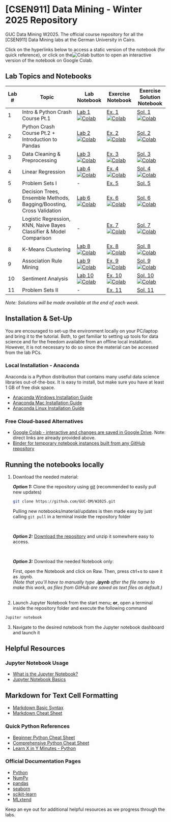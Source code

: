 # [CSEN911] Data Mining - Winter 2025 Repository
GUC Data Mining W2025. The official course repository for all the [CSEN911] Data Mining labs at the German University in Cairo.


Click on the hyperlinks below to access a static version of the notebook (for quick reference), or click on the![Colab](https://colab.research.google.com/assets/colab-badge.svg) button to open an interactive version of the notebook on Google Colab.

## Lab Topics and Notebooks

| Lab # | Topic                                                               | Lab Notebook                                                                                                                                                                                                       | Exercise Notebook                                                                                                                                                                                                        | Exercise Solution Notebook                                                                                                                                                                                              |
| ----- | ------------------------------------------------------------------- | ------------------------------------------------------------------------------------------------------------------------------------------------------------------------------------------------------------------ | ------------------------------------------------------------------------------------------------------------------------------------------------------------------------------------------------------------------------ | ----------------------------------------------------------------------------------------------------------------------------------------------------------------------------------------------------------------------- |
| 1 | Intro & Python Crash Course Pt.1 | [Lab 1](lab_content/Lab_01_Complete.ipynb) [![Colab](https://colab.research.google.com/assets/colab-badge.svg)](https://colab.research.google.com/github/GUC-DM/w2024/blob/main/lab_content/Lab_01_Complete.ipynb) | [Ex. 1](lab_exercises/Lab_01_Exercises.ipynb) [![Colab](https://colab.research.google.com/assets/colab-badge.svg)](https://colab.research.google.com/github/GUC-DM/w2024/blob/main/lab_exercises/Lab_01_Exercises.ipynb) |[Sol. 1](lab_solutions/Lab_01_Solution.ipynb)[![Colab](https://colab.research.google.com/assets/colab-badge.svg)](https://colab.research.google.com/github/GUC-DM/W2024/blob/main/lab_solutions/Lab_01_Solution.ipynb)|
| 2 | Python Crash Course Pt.2 + Introduction to Pandas | [Lab 2](lab_content/Lab_02_Complete.ipynb) [![Colab](https://colab.research.google.com/assets/colab-badge.svg)](https://colab.research.google.com/github/GUC-DM/w2024/blob/main/lab_content/Lab_02_Complete.ipynb) | [Ex. 2](lab_exercises/Lab_02_Exercises.ipynb) [![Colab](https://colab.research.google.com/assets/colab-badge.svg)](https://colab.research.google.com/github/GUC-DM/w2024/blob/main/lab_exercises/Lab_02_Exercises.ipynb)|[Sol. 2](lab_solutions/Lab_02_Solution.ipynb)[![Colab](https://colab.research.google.com/assets/colab-badge.svg)](https://colab.research.google.com/github/GUC-DM/W2024/blob/main/lab_solutions/Lab_02_Solution.ipynb)|
| 3 | 	Data Cleaning & Preprocessing | [Lab 3](lab_content/Lab_03_Complete.ipynb) [![Colab](https://colab.research.google.com/assets/colab-badge.svg)](https://colab.research.google.com/github/GUC-DM/w2024/blob/main/lab_content/Lab_03_Complete.ipynb) | [Ex. 3](lab_exercises/Lab_03_Exercises.ipynb) [![Colab](https://colab.research.google.com/assets/colab-badge.svg)](https://colab.research.google.com/github/GUC-DM/w2024/blob/main/lab_exercises/Lab_03_Exercises.ipynb)|[Sol. 3](lab_solutions/Lab_03_Solution.ipynb)[![Colab](https://colab.research.google.com/assets/colab-badge.svg)](https://colab.research.google.com/github/GUC-DM/W2024/blob/main/lab_solutions/Lab_03_Solution.ipynb)|
| 4 | 	Linear Regression | [Lab 4](lab_content/Lab_04_Complete.ipynb) [![Colab](https://colab.research.google.com/assets/colab-badge.svg)](https://colab.research.google.com/github/GUC-DM/w2024/blob/main/lab_content/Lab_04_Complete.ipynb) | [Ex. 4](lab_exercises/Lab_04_Exercises.ipynb) [![Colab](https://colab.research.google.com/assets/colab-badge.svg)](https://colab.research.google.com/github/GUC-DM/w2024/blob/main/lab_exercises/Lab_04_Exercises.ipynb)|[Sol. 4](lab_solutions/Lab_04_Solution.ipynb)[![Colab](https://colab.research.google.com/assets/colab-badge.svg)](https://colab.research.google.com/github/GUC-DM/W2024/blob/main/lab_solutions/Lab_04_Solution.ipynb)|
| 5     | Problem Sets I                                     | - | [Ex. 5](lab_exercises/Lab_05_Problem_Sets_I.pdf)| [Sol. 5](lab_solutions/Lab_05_Solution.pdf)|
| 6 | 	Decision Trees, Ensemble Methods, Bagging/Boosting, Cross Validation | [Lab 6](lab_content/Lab_06_Complete.ipynb) [![Colab](https://colab.research.google.com/assets/colab-badge.svg)](https://colab.research.google.com/github/GUC-DM/w2024/blob/main/lab_content/Lab_06_Complete.ipynb) | [Ex. 6](lab_exercises/Lab_06_Exercises.ipynb) [![Colab](https://colab.research.google.com/assets/colab-badge.svg)](https://colab.research.google.com/github/GUC-DM/w2024/blob/main/lab_exercises/Lab_06_Exercises.ipynb)|[Sol. 6](lab_solutions/Lab_06_Solution.ipynb)[![Colab](https://colab.research.google.com/assets/colab-badge.svg)](https://colab.research.google.com/github/GUC-DM/W2024/blob/main/lab_solutions/Lab_06_Solution.ipynb)|
| 7 | 	Logistic Regression, KNN, Naive Bayes Classifier & Model Comparison |-| [Ex. 7](lab_exercises/Lab_07_Exercises.ipynb) [![Colab](https://colab.research.google.com/assets/colab-badge.svg)](https://colab.research.google.com/github/GUC-DM/w2024/blob/main/lab_exercises/Lab_07_Exercises.ipynb)| [Sol. 7](lab_solutions/Lab_07_Solution.ipynb) [![Colab](https://colab.research.google.com/assets/colab-badge.svg)](https://colab.research.google.com/github/GUC-DM/W2024/blob/main/lab_solutions/Lab_07_Solution.ipynb)|
| 8     |  K-Means Clustering| [Lab 8](lab_content/Lab_08_Complete.ipynb) [![Colab](https://colab.research.google.com/assets/colab-badge.svg)](https://colab.research.google.com/github/GUC-DM/W2024/blob/main/lab_content/Lab_08_Complete.ipynb) | [Ex. 8](lab_exercises/Lab_08_Exercises.ipynb) [![Colab](https://colab.research.google.com/assets/colab-badge.svg)](https://colab.research.google.com/github/GUC-DM/W2024/blob/main/lab_exercises/Lab_08_Exercises.ipynb) |[Sol. 8](lab_solutions/Lab_08_Solution.ipynb) [![Colab](https://colab.research.google.com/assets/colab-badge.svg)](https://colab.research.google.com/github/GUC-DM/W2024/blob/main/lab_solutions/Lab_08_Solution.ipynb)|
| 9     |  Association Rule Mining | [Lab 9](lab_content/Lab_09_Complete.ipynb) [![Colab](https://colab.research.google.com/assets/colab-badge.svg)](https://colab.research.google.com/github/GUC-DM/W2024/blob/main/lab_content/Lab_09_Complete.ipynb) | [Ex. 9](lab_exercises/Lab_09_Exercises.ipynb) [![Colab](https://colab.research.google.com/assets/colab-badge.svg)](https://colab.research.google.com/github/GUC-DM/W2024/blob/main/lab_exercises/Lab_09_Exercises.ipynb) |[Sol. 9](lab_solutions/Lab_09_Solution.ipynb) [![Colab](https://colab.research.google.com/assets/colab-badge.svg)](https://colab.research.google.com/github/GUC-DM/W2024/blob/main/lab_solutions/Lab_09_Solution.ipynb)|
| 10     |  Sentiment Analysis | [Lab 10](lab_content/Lab_10_Complete.ipynb) [![Colab](https://colab.research.google.com/assets/colab-badge.svg)](https://colab.research.google.com/github/GUC-DM/W2024/blob/main/lab_content/Lab_10_Complete.ipynb) | [Ex. 10](lab_exercises/Lab_10_Exercises.ipynb) [![Colab](https://colab.research.google.com/assets/colab-badge.svg)](https://colab.research.google.com/github/GUC-DM/W2024/blob/main/lab_exercises/Lab_10_Exercises.ipynb) |[Sol. 10](lab_solutions/Lab_10_Solution.ipynb) [![Colab](https://colab.research.google.com/assets/colab-badge.svg)](https://colab.research.google.com/github/GUC-DM/W2024/blob/main/lab_solutions/Lab_10_Solution.ipynb)|
| 11    |  Problem Sets II |  - | [Ex. 11](lab_exercises/Lab_11_Problem_Sets_II.pdf)|[Sol. 11](lab_solutions/Lab_11_Solution.pdf)
_Note: Solutions will be made available at the end of each week._

## Installation & Set-Up

You are encouraged to set-up the environment locally on your PC/laptop and bring it to the tutorial.
Both, to get familiar to setting up tools for data science and for the freedom available from an offline local installation.
However, it is not necessary to do so since the material can be accessed from the lab PCs.

### Local Installation - Anaconda

Anaconda is a Python distribution that contains many useful data science libraries out-of-the-box. It is easy to install, but make sure you have at least 1 GB of free disk space.

- [Anaconda Windows Installation Guide](https://docs.anaconda.com/anaconda/install/windows/)
- [Anaconda Mac Installation Guide](https://docs.anaconda.com/anaconda/install/mac-os/)
- [Anaconda Linux Installation Guide](https://docs.anaconda.com/anaconda/install/linux/)

### Free Cloud-based Alternatives

- [Google Colab - interactive and changes are saved in Google Drive](colab.research.google.com/). Note: direct links are already provided above.
- [Binder for temporary notebook instances built from any GitHub repository](https://mybinder.org/)

## Running the notebooks locally

1. Download the needed material:

	  **_Option 1:_** Clone the repository using [git](https://git-scm.com/downloads) (recommended to easily pull new updates)

	  ```bash
	  git clone https://github.com/GUC-DM/W2025.git
	  ```

	  Pulling new notebooks/material/updates is then made easy by just calling `git pull` in a terminal inside the repository folder

	<br>
	
	  **_Option 2:_** [Download the repository](https://github.com/GUC-DM/w2024/archive/main.zip) and unzip it somewhere easy to access.
	
	<br>
	
	
	  **_Option 3:_** Download the needed Notebook only:

	  First, open the Notebook and click on Raw. Then, press ctrl+s to save it as .ipynb.
	<br>
	  _(Note that you’ll have to manually type **.ipynb** after the file name to make this work, as files from GitHub are saved as text files as default.)_
	<br>
	<br>

2. Launch Jupyter Notebook from the start menu; **or**, open a terminal inside the repository folder and execute the following command

```bash
Jupiter notebook
```

3. Navigate to the desired notebook from the Jupyter notebook dashboard and launch it

## Helpful Resources

### Jupyter Notebook Usage

- [What is the Jupyter Notebook?](https://nbviewer.jupyter.org/github/jupyter/notebook/blob/master/docs/source/examples/Notebook/What%20is%20the%20Jupyter%20Notebook.ipynb)
- [Jupyter Notebook Basics](https://nbviewer.jupyter.org/github/jupyter/notebook/blob/master/docs/source/examples/Notebook/Notebook%20Basics.ipynb)

## Markdown for Text Cell Formatting

- [Markdown Basic Syntax](https://www.markdownguide.org/basic-syntax)
- [Markdown Cheat Sheet](https://www.markdownguide.org/cheat-sheet)

### Quick Python References

- [Beginner Python Cheat Sheet](https://ehmatthes.github.io/pcc_2e/cheat_sheets/cheat_sheets/)
- [Comprehensive Python Cheat Sheet](https://gto76.github.io/python-cheatsheet/)
- [Learn X in Y Minutes - Python](https://learnxinyminutes.com/docs/python/)

### Official Documentation Pages

- [Python](https://docs.python.org/3/)
- [NumPy](https://numpy.org/doc/stable/)
- [pandas](https://pandas.pydata.org/docs/)
- [seaborn](https://seaborn.pydata.org/)
- [scikit-learn](https://scikit-learn.org/stable/user_guide.html)
- [MLxtend](https://rasbt.github.io/mlxtend/)

Keep an eye out for additional helpful resources as we progress through the labs.
